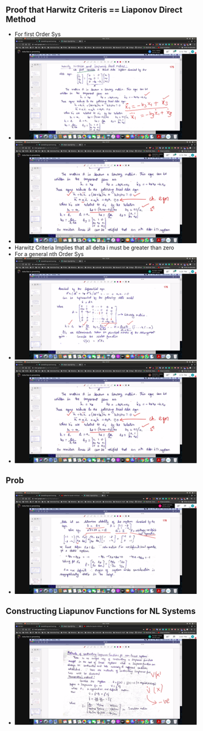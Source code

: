 ## Proof that Harwitz Criteris == Liaponov Direct Method
- For first Order Sys
 - ![hlpv](hlpv.jpg)
 - ![hlpv2](hlpv2.jpg)
 - Harwitz Criteria Implies that all delta i must be greater than zero
- For a general nth Order Sys
 - ![hlpn](hlpvn.jpg)
 - ![hlpvn2](hlpv2.jpg)


 ## Prob
 - ![prob](prob.jpg)

 ## Constructing Liapunov Functions for NL Systems
 - ![lpv_nl](lpv_nl.jpg)
